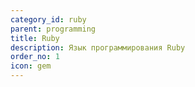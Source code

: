 ```yaml
---
category_id: ruby
parent: programming
title: Ruby
description: Язык программирования Ruby
order_no: 1
icon: gem
---
```

